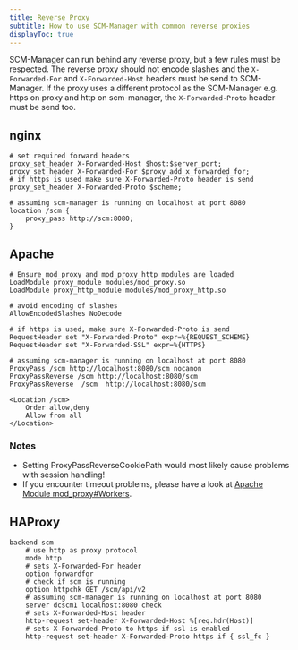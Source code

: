 ```yaml
---
title: Reverse Proxy
subtitle: How to use SCM-Manager with common reverse proxies
displayToc: true
---
```


SCM-Manager can run behind any reverse proxy, but a few rules must be respected.
The reverse proxy should not encode slashes and the `X-Forwarded-For` and `X-Forwarded-Host` headers must be send to SCM-Manager.
If the proxy uses a different protocol as the SCM-Manager e.g. https on proxy and http on scm-manager, the `X-Forwarded-Proto` header must be send too.

## nginx

```nginx
# set required forward headers
proxy_set_header X-Forwarded-Host $host:$server_port;
proxy_set_header X-Forwarded-For $proxy_add_x_forwarded_for;
# if https is used make sure X-Forwarded-Proto header is send
proxy_set_header X-Forwarded-Proto $scheme;

# assuming scm-manager is running on localhost at port 8080
location /scm {
    proxy_pass http://scm:8080;
}
```

## Apache

```apacheconf
# Ensure mod_proxy and mod_proxy_http modules are loaded
LoadModule proxy_module modules/mod_proxy.so
LoadModule proxy_http_module modules/mod_proxy_http.so

# avoid encoding of slashes
AllowEncodedSlashes NoDecode

# if https is used, make sure X-Forwarded-Proto is send
RequestHeader set "X-Forwarded-Proto" expr=%{REQUEST_SCHEME}
RequestHeader set "X-Forwarded-SSL" expr=%{HTTPS}

# assuming scm-manager is running on localhost at port 8080
ProxyPass /scm http://localhost:8080/scm nocanon
ProxyPassReverse /scm http://localhost:8080/scm
ProxyPassReverse  /scm  http://localhost:8080/scm

<Location /scm>
    Order allow,deny
    Allow from all
</Location>
```

### Notes

* Setting ProxyPassReverseCookiePath would most likely cause problems with session handling!
* If you encounter timeout problems, please have a look at [Apache Module mod_proxy#Workers](http://httpd.apache.org/docs/current/mod/mod_proxy.html#workers).

## HAProxy

```apacheconf
backend scm
    # use http as proxy protocol
    mode http
    # sets X-Forwarded-For header
    option forwardfor
    # check if scm is running
    option httpchk GET /scm/api/v2
    # assuming scm-manager is running on localhost at port 8080
    server dcscm1 localhost:8080 check
    # sets X-Forwarded-Host header
    http-request set-header X-Forwarded-Host %[req.hdr(Host)]
    # sets X-Forwarded-Proto to https if ssl is enabled
    http-request set-header X-Forwarded-Proto https if { ssl_fc }
```

